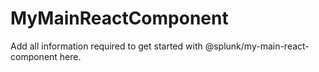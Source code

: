 # MyMainReactComponent

Add all information required to get started with @splunk/my-main-react-component here.
